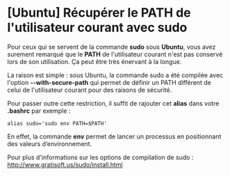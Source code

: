 # [Ubuntu] Récupérer le PATH de l'utilisateur courant avec sudo

Pour ceux qui se servent de la commande **sudo** sous **Ubuntu**, vous avez surement remarqué que le **PATH** de l'utilisateur courant n'est pas conservé lors de son utilisation. Ça peut être très énervant à la longue.

La raison est simple : sous Ubuntu, la commande sudo a été compilée avec l'option **--with-secure-path** qui permet de définir un PATH différent de celui de l'utilisateur courant pour des raisons de sécurité.

Pour passer outre cette restriction, il suffit de rajouter cet **alias** dans votre **.bashrc** par exemple :

    alias sudo='sudo env PATH=$PATH'

En effet, la commande **env** permet de lancer un processus en positionnant des valeurs d’environnement.

Pour plus d'informations sur les options de compilation de sudo : <http://www.gratisoft.us/sudo/install.html>
